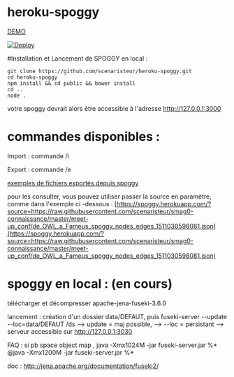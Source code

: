 # heroku-spoggy

[DEMO](https://spoggy.herokuapp.com/)


[![Deploy](http://www.herokucdn.com/deploy/button.svg)](https://heroku.com/deploy)

#Installation et Lancement de SPOGGY en local :
```
git clone https://github.com/scenaristeur/heroku-spoggy.git
cd heroku-spoggy
npm install && cd public && bower install
cd ..
node .

```
votre spoggy devrait alors être accessible à l'adresse http://127.0.0.1:3000

# commandes disponibles :
Import : commande /i

Export : commande /e

[exemples de fichiers exportés depuis spoggy](https://github.com/scenaristeur/smag0-connaissance/tree/master/meet-up_conf)

pour les consulter, vous pouvez utiliser passer la source en paramètre, comme dans l'exemple ci -dessous :
[https://spoggy.herokuapp.com/?source=https://raw.githubusercontent.com/scenaristeur/smag0-connaissance/master/meet-up_conf/de_OWL_a_Fameus_spoggy_nodes_edges_1511030598081.json](https://spoggy.herokuapp.com/?source=https://raw.githubusercontent.com/scenaristeur/smag0-connaissance/master/meet-up_conf/de_OWL_a_Fameus_spoggy_nodes_edges_1511030598081.json)



# spoggy en local : (en cours)
télécharger et décompresser apache-jena-fuseki-3.6.0

lancement :
création d'un dossier data/DEFAUT,
puis
fuseki-server --update --loc=data/DEFAUT /ds
--> update = maj possible,
--> --loc = persistant
--> serveur accessible sur http://127.0.0.1:3030

FAQ :
si pb space object map ,
java -Xmx1024M -jar fuseki-server.jar %*
@java -Xmx1200M -jar fuseki-server.jar %*

doc :
http://jena.apache.org/documentation/fuseki2/
